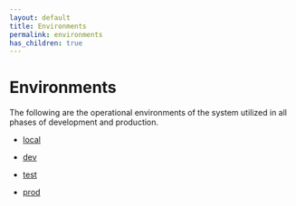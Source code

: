 ```yaml
---
layout: default
title: Environments
permalink: environments
has_children: true
---
```

# Environments

The following are the operational environments of the system utilized in all phases of development and production.


* [local](envrionment-local)

* [dev](envrionment-dev)

* [test](envrionment-test)

* [prod](envrionment-prod)

